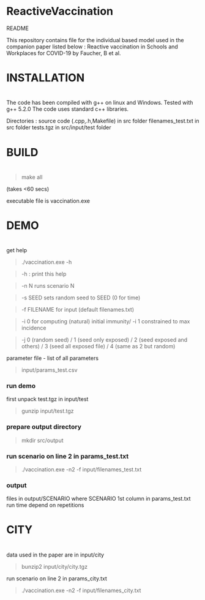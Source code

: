 # ReactiveVaccination
README

This repository contains file for the individual based model used in the companion paper listed below :
Reactive vaccination in Schools and Workplaces for COVID-19
by Faucher, B et al.

# ###########################
# INSTALLATION
# ###########################

The code has been compiled with g++ on linux and Windows. Tested with g++ 5.2.0
The code uses standard c++ libraries.

Directories : 
source code (.cpp,.h,Makefile) in src folder
filenames_test.txt in src folder
tests.tgz in src/input/test folder

# ##########################
# BUILD
# #########################

>make all 

(takes <60 secs)

executable file is vaccination.exe

# ###########################
# DEMO
# ###########################

get help
>./vaccination.exe -h 

> -h : print this help

> -n N runs scenario N

> -s SEED sets random seed to SEED (0 for time)

> -f FILENAME for input (default filenames.txt)

> -i 0 for computing (natural) initial immunity/ -i 1 constrained to max incidence

> -j 0 (random seed) / 1 (seed only exposed) / 2 (seed exposed and others) / 3 (seed all exposed file) / 4 (same as 2 but random)

parameter file - list of all parameters

>input/params_test.csv

### run demo

first unpack test.tgz in input/test

> gunzip input/test.tgz

### prepare output directory

>mkdir src/output

### run scenario on line 2 in params_test.txt

>./vaccination.exe -n2 -f input/filenames_test.txt

### output

files in output/SCENARIO
where SCENARIO 1st column in params_test.txt
run time depend on repetitions

# #############################
# CITY
# #############################

data used in the paper are in input/city

> bunzip2 input/city/city.tgz
 
run scenario on line 2 in params_city.txt

>./vaccination.exe -n2 -f input/filenames_city.txt
 
 
